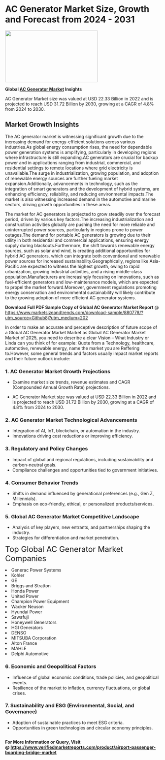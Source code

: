 <H1>AC Generator Market Size, Growth and Forecast from 2024 - 2031</H1><img class="aligncenter size-medium wp-image-584254" src="https://thirdeyenews.in/wp-content/uploads/2024/09/Global-Market-Research-300x168.jpeg" alt="" width="300" height="168" /><p><strong>Global&nbsp;<a href="https://www.marketsizeandtrends.com/download-sample/880778/?utm_source=Github8j?utm_medium=202">AC Generator Market</a> Insights</strong></p><p>AC Generator Market size was valued at USD 22.33 Billion in 2022 and is projected to reach USD 31.72 Billion by 2030, growing at a CAGR of 4.8% from 2024 to 2030.</p><p><h2>Market Growth Insights</h2> <p>The AC generator market is witnessing significant growth due to the increasing demand for energy-efficient solutions across various industries.As global energy consumption rises, the need for dependable power generation systems is amplifying, particularly in developing regions where infrastructure is still expanding.AC generators are crucial for backup power and in applications ranging from industrial, commercial, and residential settings to remote locations where grid electricity is unavailable.The surge in industrialization, growing population, and adoption of renewable energy sources are further fueling market expansion.Additionally, advancements in technology, such as the integration of smart generators and the development of hybrid systems, are enhancing efficiency, reliability, and reducing environmental impacts.The market is also witnessing increased demand in the automotive and marine sectors, driving growth opportunities in these areas.</p> <p>The market for AC generators is projected to grow steadily over the forecast period, driven by various key factors.The increasing industrialization and construction activities globally are pushing the need for more reliable and uninterrupted power sources, particularly in regions prone to power outages.The demand for portable AC generators is growing due to their utility in both residential and commercial applications, ensuring energy supply during blackouts.Furthermore, the shift towards renewable energy sources, such as solar and wind, is creating additional opportunities for hybrid AC generators, which can integrate both conventional and renewable power sources for increased sustainability.Geographically, regions like Asia-Pacific are expected to witness the highest growth, owing to rapid urbanization, growing industrial activities, and a rising middle-class population.Manufacturers are increasingly focusing on innovations, such as fuel-efficient generators and low-maintenance models, which are expected to propel the market forward.Moreover, government regulations promoting energy conservation and environmental sustainability will likely contribute to the growing adoption of more efficient AC generator systems.</p> <p><span class=""><strong>Download Full PDF Sample Copy of Global AC Generator Market Report</strong> @ <a href="https://www.marketsizeandtrends.com/download-sample/880778/?utm_source=Github8j?utm_medium=202" target="_blank">https://www.marketsizeandtrends.com/download-sample/880778/?utm_source=Github8j?utm_medium=202</a></span></p><p>In order to make an accurate and perceptive description of future scope of a Global&nbsp;AC Generator Market Market as Global&nbsp;AC Generator Market Market of 2025, you need to describe a clear Vision &ndash; What Industry or Linda can you think of for example: Quote from a Technology, healthcare, automotive, renewable energy, name the market you are Reffering to.However, some general trends and factors usually impact market reports and their future outlook include:</p><h3>1.&nbsp;<strong>AC Generator Market Growth Projections</strong></h3><ul><li>Examine market size trends, revenue estimates and CAGR (Compounded Annual Growth Rate) projections.</li><li><p>AC Generator Market size was valued at USD 22.33 Billion in 2022 and is projected to reach USD 31.72 Billion by 2030, growing at a CAGR of 4.8% from 2024 to 2030.</p></li></ul><h3>2.&nbsp;<strong>AC Generator Market Technological Advancements</strong></h3><ul><li>Integration of AI, IoT, blockchain, or automation in the industry.</li><li>Innovations driving cost reductions or improving efficiency.</li></ul><h3>3.&nbsp;<strong>Regulatory and Policy Changes</strong></h3><ul><li>Impact of global and regional regulations, including sustainability and carbon-neutral goals.</li><li>Compliance challenges and opportunities tied to government initiatives.</li></ul><h3>4.&nbsp;<strong>Consumer Behavior Trends</strong></h3><ul><li>Shifts in demand influenced by generational preferences (e.g., Gen Z, Millennials).</li><li>Emphasis on eco-friendly, ethical, or personalized products/services.</li></ul><h3>5.&nbsp;<strong>Global AC Generator Market Competitive Landscape</strong></h3><ul><li>Analysis of key players, new entrants, and partnerships shaping the industry.</li><li>Strategies for differentiation and market penetration.</li></ul><p data-pm-slice="1 1 []"><span style="color: inherit; font-family: inherit; font-size: 25px;">Top Global AC Generator Market Companies</span></p><div class="" data-test-id=""><p><li>Generac Power Systems</li><li> Kohler</li><li> GE</li><li> Briggs and Stratton</li><li> Honda Power</li><li> United Power</li><li> Champion Power Equipment</li><li> Wacker Neuson</li><li> Hyundai Power</li><li> Sawafuji</li><li> Honeywell Generators</li><li> HGI Generators</li><li> DENSO</li><li> MITSUBA Corporation</li><li> Alton France</li><li> MAHLE</li><li> Delphi Automotive</li></p></div><h3>6.&nbsp;<strong>Economic and Geopolitical Factors</strong></h3><ul><li>Influence of global economic conditions, trade policies, and geopolitical events.</li><li>Resilience of the market to inflation, currency fluctuations, or global crises.</li></ul><h3>7.&nbsp;<strong>Sustainability and ESG (Environmental, Social, and Governance)</strong></h3><ul><li>Adoption of sustainable practices to meet ESG criteria.</li><li>Opportunities in green technologies and circular economy principles.</li></ul><h2><strong style="font-size: 14px;">For More Information or Query, Visit @&nbsp;</strong><a style="background-color: #ffffff; font-size: 14px;" href="https://www.marketsizeandtrends.com/report/ac-generator-market/" target="_blank">https://www.verifiedmarketreports.com/product/airport-passenger-boarding-bridge-market</a></h2>